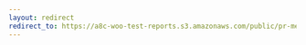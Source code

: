 ```yaml
---
layout: redirect
redirect_to: https://a8c-woo-test-reports.s3.amazonaws.com/public/pr-merge/37479/e2e/index.html
---
```

